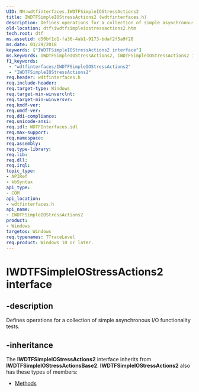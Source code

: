 ```yaml
---
UID: NN:wdtfinterfaces.IWDTFSimpleIOStressActions2
title: IWDTFSimpleIOStressActions2 (wdtfinterfaces.h)
description: Defines operations for a collection of simple asynchronous I/O functionality tests.
old-location: dtf\iwdtfsimpleiostressactions2.htm
tech.root: dtf
ms.assetid: d50bf1d1-fa36-4ab1-9173-bdaf2f5a9f28
ms.date: 03/29/2018
keywords: ["IWDTFSimpleIOStressActions2 interface"]
ms.keywords: IWDTFSimpleIOStressActions2, IWDTFSimpleIOStressActions2 interface [Windows Device Testing Framework], IWDTFSimpleIOStressActions2 interface [Windows Device Testing Framework], described, dtf.iwdtfsimpleiostressactions2, wdtfinterfaces/IWDTFSimpleIOStressActions2
f1_keywords:
 - "wdtfinterfaces/IWDTFSimpleIOStressActions2"
 - "IWDTFSimpleIOStressActions2"
req.header: wdtfinterfaces.h
req.include-header:
req.target-type: Windows
req.target-min-winverclnt:
req.target-min-winversvr:
req.kmdf-ver:
req.umdf-ver:
req.ddi-compliance:
req.unicode-ansi:
req.idl: WDTFInterfaces.idl
req.max-support:
req.namespace:
req.assembly:
req.type-library:
req.lib:
req.dll:
req.irql:
topic_type:
- APIRef
- kbSyntax
api_type:
- COM
api_location:
- wdtfinterfaces.h
api_name:
- IWDTFSimpleIOStressActions2
product:
- Windows
targetos: Windows
req.typenames: TTraceLevel
req.product: Windows 10 or later.
---
```


# IWDTFSimpleIOStressActions2 interface


## -description


Defines operations for a collection of simple asynchronous I/O functionality tests.


## -inheritance

The <b xmlns:loc="http://microsoft.com/wdcml/l10n">IWDTFSimpleIOStressActions2</b> interface inherits from <b>IWDTFSimpleIOStressActionsBase2</b>. <b>IWDTFSimpleIOStressActions2</b> also has these types of members:
<ul>
<li><a href="https://docs.microsoft.com/">Methods</a></li>
</ul>

